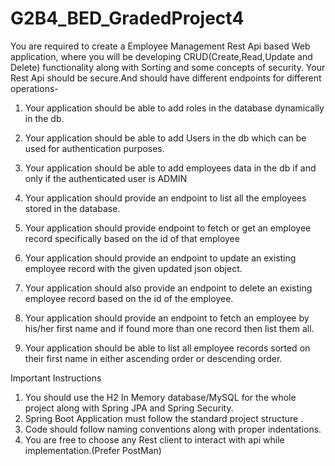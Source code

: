 # G2B4_BED_GradedProject4

You are required to create a Employee Management Rest Api based Web application, where you will be developing CRUD(Create,Read,Update and Delete) functionality along with Sorting and some concepts of security.
Your Rest Api should be secure.And should have different endpoints for different operations-

1. Your application should be able to add roles in the database dynamically in the db.

2. Your application should be able to add Users in the db which can be used for authentication purposes.

3. Your application should be able to add employees data in the db if and only if the authenticated user is ADMIN

4. Your application should provide an endpoint to list all the employees stored in the database.

5. Your application should provide endpoint to fetch or get an employee record specifically based on the id of that employee

6. Your application should provide an endpoint to update an existing employee record with the given updated json object.

7. Your application should also provide an endpoint to delete an existing employee record based on the id of the employee.

8. Your application should provide an endpoint to fetch an employee by his/her first name and if found more than one record then list them all.

9. Your application should be able to list all employee records sorted on their first name in either ascending order or descending order.


Important Instructions

1. You should use the H2 In Memory database/MySQL for the whole project along with Spring JPA and Spring Security.
2. Spring Boot Application must follow the standard project structure .
3. Code should follow naming conventions along with proper indentations. 
4. You are free to choose any Rest client to interact with api while implementation.(Prefer PostMan)
